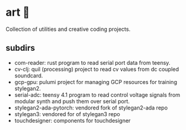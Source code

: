 # art 🎨

Collection of utilities and creative coding projects.

## subdirs

- com-reader: rust program to read serial port data from teensy.
- cv-clj: quil (processing) project to read cv values from dc coupled soundcard.
- gcp-gpu: pulumi project for managing GCP resources for training stylegan2.
- serial-adc: teensy 4.1 program to read control voltage signals from modular synth and push them over serial port.
- stylegan2-ada-pytorch: vendored fork of stylegan2-ada repo
- stylegan3: vendored for of stylegan3 repo
- touchdesigner: components for touchdesigner
